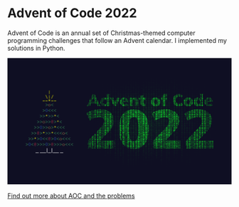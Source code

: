 # Advent of Code 2022
Advent of Code is an annual set of Christmas-themed computer programming challenges that follow an Advent calendar. I implemented my solutions in Python.

![pic](https://raw.githubusercontent.com/marcmeiners/aoc2022/master/input/x_advent-of-code-2022.png?raw=true)

[Find out more about AOC and the problems](https://adventofcode.com/2022)
